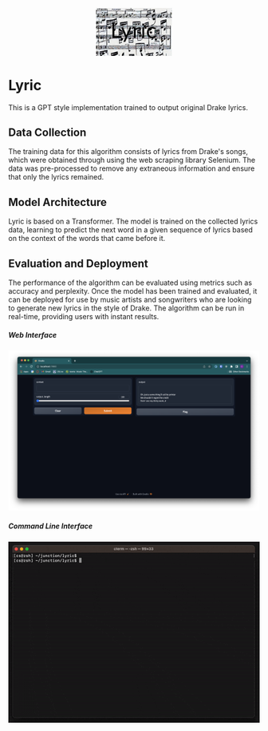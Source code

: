 <p align="center">
    <img src="./assets/head.jpeg" width="30%">
</p>

# Lyric
This is a GPT style implementation trained to output original Drake lyrics.                                          

## Data Collection
The training data for this algorithm consists of lyrics from Drake's songs, which were obtained through using the web scraping library Selenium. The data was pre-processed to remove any extraneous information and ensure that only the lyrics remained.

## Model Architecture
Lyric is based on a Transformer. The model is trained on the collected lyrics data, learning to predict the next word in a given sequence of lyrics based on the context of the words that came before it.

## Evaluation and Deployment
The performance of the algorithm can be evaluated using metrics such as accuracy and perplexity. Once the model has been trained and evaluated, it can be deployed for use by music artists and songwriters who are looking to generate new lyrics in the style of Drake. The algorithm can be run in real-time, providing users with instant results.

##### Web Interface
<p align="center">
    <img src="./assets/gradio-demo.png">
</p>

##### Command Line Interface
<p align="center">
    <img src="./assets/demo.gif">
</p>
